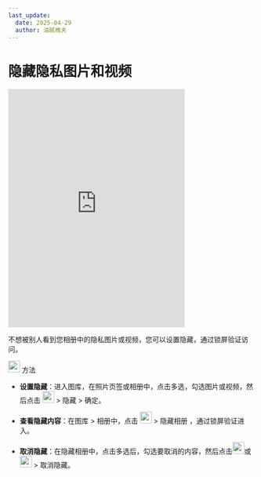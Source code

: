 ```yaml
---
last_update:
  date: 2025-04-29
  author: 油腻樵夫
---
```


# 隐藏隐私图片和视频

<iframe src="https://tips-p01-drcn.dbankcdn.cn/MODEL/EMUI/C00B030/resource/card/202502181Uo3yy/zh-cn/image/video/10044586_f008_galleryhide.mp4#toolbar=0" scrolling="no" border="0" frameborder="no" framespacing="0" allowfullscreen="true" width="360" height="486"> </iframe>

不想被别人看到您相册中的隐私图片或视频，您可以设置隐藏，通过锁屏验证访问。

<img src="https://tips-p01-drcn.dbankcdn.cn/MODEL/EMUI/C00B030/resource/card/202503041becsx/zh-cn/image/common/buttons/fig_method.png" width="24" height="24"/> 方法

+   **设置隐藏**：进入图库，在照片页签或相册中，点击多选，勾选图片或视频，然后点击 <img src="https://tips-p01-drcn.dbankcdn.cn/MODEL/EMUI/C00B030/resource/card/202502181Uo3yy/zh-cn/image/common/buttons/ic_more.png" width="24" height="24"/> > 隐藏 > 确定。
+   **查看隐藏内容**：在图库 > 相册中，点击 <img src="https://tips-p01-drcn.dbankcdn.cn/MODEL/EMUI/C00B030/resource/card/202502181Uo3yy/zh-cn/image/common/buttons/ic_more.png" width="24" height="24"/> > 隐藏相册 ，通过锁屏验证进入。

+   **取消隐藏**：在隐藏相册中，点击多选后，勾选要取消的内容，然后点击<img src="https://tips-p01-drcn.dbankcdn.cn/MODEL/EMUI/C00B030/resource/card/202502181Uo3yy/zh-cn/image/common/buttons/ic_public_password_unvisible.png" width="24" height="24"/>或 <img src="https://tips-p01-drcn.dbankcdn.cn/MODEL/EMUI/C00B030/resource/card/202502181Uo3yy/zh-cn/image/common/buttons/ic_more.png" width="24" height="24"/> > 取消隐藏。

